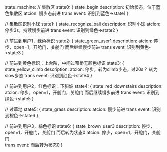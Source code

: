 state_machine:
// 集散区
state0: { state_begin
    description: 初始状态，位于蓝色集散区
    atcion: 慢步态前进
    trans event: 识别到蓝色->state1
}

// 集散区识别小球
state1: { state_recognize_ball
    description: 识别小球
    atcion: 停步3s，持续慢步前进
    trans event: 识别到绿色->state2
}

// 前进到用户1，绿色标识
state2: { state_green_user1
    description: 
    atcion: 停步，open=1，开舱门，关舱门   而后继续慢步前进
    trans event: 识别到黄色->state3
}

// 前进到黄色标识：上台阶，中间过窄桥无颜色标识
state3: { state_yellow_climb
    description: 
    atcion: 停步，转为climb步态，过20s？ 转为slow步态
    trans event: 识别到红色->state4
}

// 前进到用户2，红色标识：下斜坡
state4: { state_red_downstairs
    description: 
    atcion: 停步，open=1，开舱门，关舱门   而后继续慢步前进
    trans event: 识别到绿色->state5
}

// 过草地
state5: { state_grass
    description: 
    atcion: 慢步前进
    trans event: 识别到棕色->state6
}

// 前进到用户3，棕色标识
state6: { state_brown_user3
    description: 停步，open=1，开舱门，关舱门   而后转为状态0
    atcion: 停步，open=1，开舱门，关舱门   
    trans event: 而后转为状态0
}